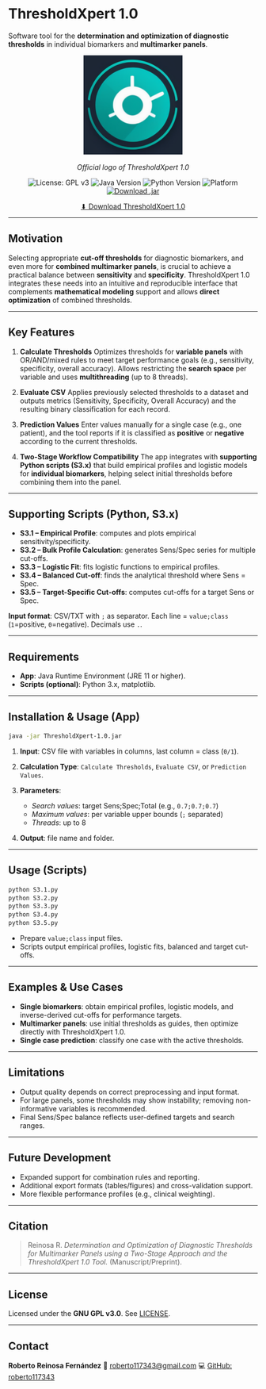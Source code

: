 # ThresholdXpert 1.0

Software tool for the **determination and optimization of diagnostic thresholds** in individual biomarkers and **multimarker panels**.

<p align="center">
  <img src="https://raw.githubusercontent.com/roberto117343/ThresholdXpert/main/ThresholdXpert/src/main/java/com/RRF/ThresholdXpert/logo/Logo%20ThresholdXpert.png" 
       alt="ThresholdXpert Logo" width="200"/>
</p>

<p align="center"><em>Official logo of ThresholdXpert 1.0</em></p>

<p align="center">
  <img src="https://img.shields.io/badge/License-GPLv3-blue.svg" alt="License: GPL v3"/>
  <img src="https://img.shields.io/badge/Java-11-orange.svg" alt="Java Version"/>
  <img src="https://img.shields.io/badge/Python-3.x-yellow.svg" alt="Python Version"/>
  <img src="https://img.shields.io/badge/Platform-Cross--Platform-lightgrey.svg" alt="Platform"/>
  <a href="https://github.com/roberto117343/ThresholdXpert/raw/refs/heads/main/ThresholdXpert-1.0.jar">
    <img src="https://img.shields.io/badge/Download-.jar-blue" alt="Download .jar"/>
  </a>
</p>

<p align="center">
  <a href="https://github.com/roberto117343/ThresholdXpert/blob/main/ThresholdXpert/target/ThresholdXpert-1.0.jar">⬇ Download ThresholdXpert 1.0</a>
</p>

---

## Motivation

Selecting appropriate **cut-off thresholds** for diagnostic biomarkers, and even more for **combined multimarker panels**, is crucial to achieve a practical balance between **sensitivity** and **specificity**. ThresholdXpert 1.0 integrates these needs into an intuitive and reproducible interface that complements **mathematical modeling** support and allows **direct optimization** of combined thresholds.

---

## Key Features

1. **Calculate Thresholds**
   Optimizes thresholds for **variable panels** with OR/AND/mixed rules to meet target performance goals (e.g., sensitivity, specificity, overall accuracy). Allows restricting the **search space** per variable and uses **multithreading** (up to 8 threads).

2. **Evaluate CSV**
   Applies previously selected thresholds to a dataset and outputs metrics (Sensitivity, Specificity, Overall Accuracy) and the resulting binary classification for each record.

3. **Prediction Values**
   Enter values manually for a single case (e.g., one patient), and the tool reports if it is classified as **positive** or **negative** according to the current thresholds.

4. **Two-Stage Workflow Compatibility**
   The app integrates with **supporting Python scripts (S3.x)** that build empirical profiles and logistic models for **individual biomarkers**, helping select initial thresholds before combining them into the panel.

---

## Supporting Scripts (Python, S3.x)

* **S3.1 – Empirical Profile**: computes and plots empirical sensitivity/specificity.
* **S3.2 – Bulk Profile Calculation**: generates Sens/Spec series for multiple cut-offs.
* **S3.3 – Logistic Fit**: fits logistic functions to empirical profiles.
* **S3.4 – Balanced Cut-off**: finds the analytical threshold where Sens = Spec.
* **S3.5 – Target-Specific Cut-offs**: computes cut-offs for a target Sens or Spec.

**Input format**:
CSV/TXT with `;` as separator. Each line = `value;class` (`1`=positive, `0`=negative). Decimals use `.`.

---

## Requirements

* **App**: Java Runtime Environment (JRE 11 or higher).
* **Scripts (optional)**: Python 3.x, matplotlib.

---

## Installation & Usage (App)

```bash
java -jar ThresholdXpert-1.0.jar
```

1. **Input**: CSV file with variables in columns, last column = class (`0/1`).
2. **Calculation Type**: `Calculate Thresholds`, `Evaluate CSV`, or `Prediction Values`.
3. **Parameters**:

   * *Search values*: target Sens;Spec;Total (e.g., `0.7;0.7;0.7`)
   * *Maximum values*: per variable upper bounds (`;` separated)
   * *Threads*: up to 8
4. **Output**: file name and folder.

---

## Usage (Scripts)

```bash
python S3.1.py
python S3.2.py
python S3.3.py
python S3.4.py
python S3.5.py
```

* Prepare `value;class` input files.
* Scripts output empirical profiles, logistic fits, balanced and target cut-offs.

---

## Examples & Use Cases

* **Single biomarkers**: obtain empirical profiles, logistic models, and inverse-derived cut-offs for performance targets.
* **Multimarker panels**: use initial thresholds as guides, then optimize directly with ThresholdXpert 1.0.
* **Single case prediction**: classify one case with the active thresholds.

---

## Limitations

* Output quality depends on correct preprocessing and input format.
* For large panels, some thresholds may show instability; removing non-informative variables is recommended.
* Final Sens/Spec balance reflects user-defined targets and search ranges.

---

## Future Development

* Expanded support for combination rules and reporting.
* Additional export formats (tables/figures) and cross-validation support.
* More flexible performance profiles (e.g., clinical weighting).

---

## Citation

> Reinosa R. *Determination and Optimization of Diagnostic Thresholds for Multimarker Panels using a Two-Stage Approach and the ThresholdXpert 1.0 Tool.* (Manuscript/Preprint).

---

## License

Licensed under the **GNU GPL v3.0**. See [LICENSE](LICENSE).

---

## Contact

**Roberto Reinosa Fernández**
📧 [roberto117343@gmail.com](mailto:roberto117343@gmail.com)
💻 [GitHub: roberto117343](https://github.com/roberto117343/ThresholdXpert)
